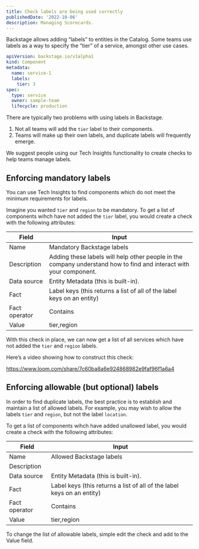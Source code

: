 ```yaml
---
title: Check labels are being used correctly
publishedDate: '2022-10-06'
description: Managing Scorecards.
---
```


Backstage allows adding “labels” to entities in the Catalog. Some teams use labels as a way to specify the “tier” of a service, amongst other use cases.

```yaml
apiVersion: backstage.io/v1alpha1
kind: Component
metadata:
  name: service-1
  labels:
    tier: 3
spec:
  type: service
  owner: sample-team
  lifecycle: production
```

There are typically two problems with using labels in Backstage.

1. Not all teams will add the `tier` label to their components.
2. Teams will make up their own labels, and duplicate labels will frequently emerge.

We suggest people using our Tech Insights functionality to create checks to help teams manage labels.

## Enforcing mandatory labels

You can use Tech Insights to find components which do not meet the minimum requirements for labels.

Imagine you wanted `tier` and `region` to be mandatory. To get a list of components wihch have not added the `tier` label, you would create a check with the following attributes:

| Field | Input |
| --- | --- |
| Name | Mandatory Backstage labels |
| Description | Adding these labels will help other people in the company understand how to find and interact with your component. |
| Data source | Entity Metadata (this is built-in). |
| Fact | Label keys (this returns a list of all of the label keys on an entity) |
| Fact operator | Contains |
| Value | tier,region |

With this check in place, we can now get a list of all services which have not added the `tier` and `region` labels.

Here’s a video showing how to construct this check:

https://www.loom.com/share/7c60ba8a6e924868982e9faf96f1a6a4

## Enforcing allowable (but optional) labels

In order to find duplicate labels, the best practice is to establish and maintain a list of allowed labels. For example, you may wish to allow the labels `tier` and `region`, but not the label `location`.

To get a list of components wihch have added unallowed label, you would create a check with the following attributes:

| Field | Input |
| --- | --- |
| Name | Allowed Backstage labels |
| Description |  |
| Data source | Entity Metadata (this is built-in). |
| Fact | Label keys (this returns a list of all of the label keys on an entity) |
| Fact operator | Contains |
| Value | tier,region |

To change the list of allowable labels, simple edit the check and add to the Value field.